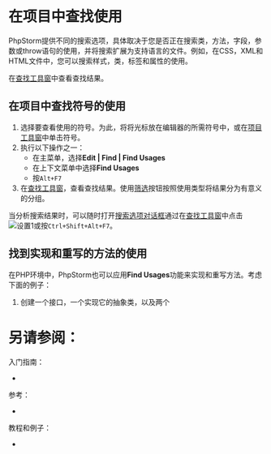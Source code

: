 # 在项目中查找使用


PhpStorm提供不同的搜索选项，具体取决于您是否正在搜索类，方法，字段，参数或throw语句的使用，并将搜索扩展为支持语言的文件。例如，在CSS，XML和HTML文件中，您可以搜索样式，类，标签和属性的使用。

在[查找工具窗](/参考/工具窗参考/查找工具窗.md)中查看查找结果。


## <span id='在项目中查找符号的使用'>在项目中查找符号的使用</span>

1. 选择要查看使用的符号。为此，将将光标放在编辑器的所需符号中，或在[项目工具窗](/参考/工具窗参考/项目工具窗.md)中单击符号。
2. 执行以下操作之一：
    * 在主菜单，选择**Edit | Find | Find Usages**
    * 在上下文菜单中选择**Find Usages**
    * 按`Alt+F7`
3. 在[查找工具窗](/参考/工具窗参考/查找工具窗.md)，查看查找结果。使用[筛选](http://image.jellychen.cn/uploads/2016/11/commonfilter.png)按钮按照使用类型将结果分为有意义的分组。

当分析搜索结果时，可以随时打开[搜索选项对话框](/参考/对话框/查找使用对话框/查找使用.md)通过在[查找工具窗](/参考/工具窗参考/查找工具窗.md)中点击![设置1](http://image.jellychen.cn/uploads/2017/02/settings1.png)或按`Ctrl+Shift+Alt+F7`。


## <span id='找到实现和重写的方法的使用'>找到实现和重写的方法的使用</span>

在PHP环境中，PhpStorm也可以应用**Find Usages**功能来实现和重写方法。考虑下面的例子：
1. 创建一个接口，一个实现它的抽象类，以及两个


# 另请参阅：

入门指南：

* [](/)

参考：

* [](/)

教程和例子：

* [](/)